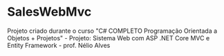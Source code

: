# SalesWebMvc
Projeto criado durante o curso "C# COMPLETO Programação Orientada a Objetos + Projetos" - Projeto: Sistema Web com ASP .NET Core MVC e Entity Framework - prof. Nélio Alves
